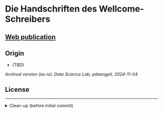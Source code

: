 # Die Handschriften des Wellcome-Schreibers

## [Web publication](https://dhbern.github.io/wellcome-schreiber)

## Origin

* (TBD)

<!-- For the time being, access to the materials requires a valid access code. Please get in touch with the project team to request one. -->

*Archival version (as-is): Data Science Lab, pdaengeli, 2024-11-04*

## License

---

<details><summary>Clean-up (before initial commit)</summary>

<br/>

General approach: remove all spurious files (copies, obsolete notes, process artefacts), primarily based on file names (visual check).

PWD: root directory of this repository

* purge OS junk and ftp log files:
  * `find . -type f -name "Thumbs.db" -delete`
  * `find . -type f -name \.DS_Store -delete`

* (re)moved:

</details>

<!-- Technical note: due to access restrictions, the deployment of the Wellcome Schreiber Github Page is orchestrated in [`wellcome-schreiber-alpha`](https://github.com/dhbern/wellcome-schreiber-alpha). -->
